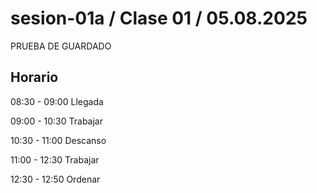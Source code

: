 # sesion-01a / Clase 01 / 05.08.2025

PRUEBA DE GUARDADO

## Horario

08:30 - 09:00   Llegada

09:00 - 10:30   Trabajar

10:30 - 11:00   Descanso

11:00 - 12:30   Trabajar

12:30 - 12:50   Ordenar
